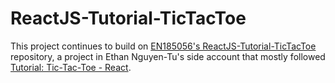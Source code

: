 # ReactJS-Tutorial-TicTacToe

This project continues to build on [EN185056's ReactJS-Tutorial-TicTacToe](https://github.com/EN185056/ReactJS-Tutorial-TicTacToe) repository, a project in Ethan Nguyen-Tu's side account that mostly followed [Tutorial: Tic-Tac-Toe - React](https://react.dev/learn/tutorial-tic-tac-toe).
